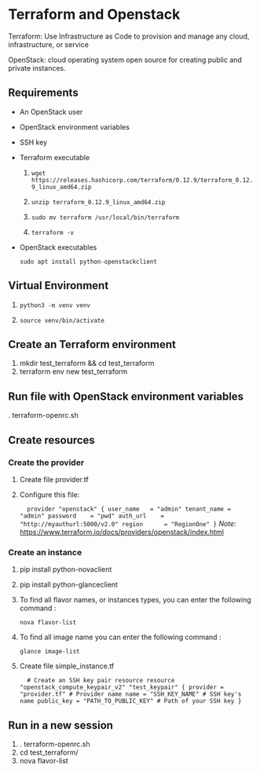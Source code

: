 # Terraform and Openstack

Terraform: Use Infrastructure as Code to provision and manage any cloud, infrastructure, or service

OpenStack: cloud operating system open source for creating public and private instances. 

## Requirements

- An OpenStack user
- OpenStack environment variables
- SSH key
- Terraform executable

   1. `wget https://releases.hashicorp.com/terraform/0.12.9/terraform_0.12.9_linux_amd64.zip`

   2. `unzip terraform_0.12.9_linux_amd64.zip`

   3. `sudo mv terraform /usr/local/bin/terraform`

   4. `terraform -v`

- OpenStack executables

    `sudo apt install python-openstackclient`

## Virtual Environment

1. `python3 -m venv venv`

2. `source venv/bin/activate`

## Create an Terraform environment

1. mkdir test_terraform && cd test_terraform
2. terraform env new test_terraform

## Run file with OpenStack environment variables
. terraform-openrc.sh

## Create resources

### Create the provider
1. Create file provider.tf
2. Configure this file:

    `   provider "openstack" {
            user_name   = "admin"
            tenant_name = "admin"
            password    = "pwd"
            auth_url    = "http://myauthurl:5000/v2.0"
            region      = "RegionOne"
        }
    `
*Note*: https://www.terraform.io/docs/providers/openstack/index.html

### Create an instance

1. pip install python-novaclient
2. pip install python-glanceclient
3. To find all flavor names, or instances types, you can enter the following command :

    `nova flavor-list`

4. To find all image name you can enter the following command :

    `glance image-list`

5. Create file simple_instance.tf

    `   # Create an SSH key pair resource
        resource "openstack_compute_keypair_v2" "test_keypair" {
            provider = "provider.tf" # Provider name
            name = "SSH_KEY_NAME" # SSH key's name
            public_key = "PATH_TO_PUBLIC_KEY" # Path of your SSH key
        }
    `

## Run in a new session

1. . terraform-openrc.sh
2. cd test_terraform/
3. nova flavor-list


